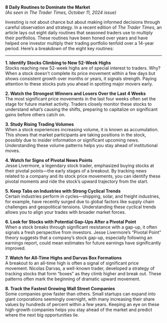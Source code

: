 **8 Daily Routines to Dominate the Market**  
*(As seen in The Trader Times, October 11, 2024 issue)*  

Investing is not about chance but about making informed decisions through careful observation and strategy. In a recent edition of *The Trader Times*, an article lays out eight daily routines that seasoned traders use to multiply their portfolios. These routines have been honed over years and have helped one investor multiply their trading portfolio tenfold over a 14-year period. Here’s a breakdown of the eight key routines:

---

**1. Identify Stocks Climbing to New 52-Week Highs**  
Stocks reaching new 52-week highs are of special interest to traders. Why? When a stock doesn't complete its price movement within a few days but shows consistent growth over months or years, it signals strength. Paying attention to these stocks puts you ahead in spotting major movers early.

**2. Watch the Strongest Winners and Losers Over the Last 4 Weeks**  
The most significant price movements in the last four weeks often set the stage for future market activity. Traders closely monitor these stocks to understand what’s causing the shifts, preparing to capitalize on significant gains before others catch on.

**3. Study Rising Trading Volumes**  
When a stock experiences increasing volume, it is known as accumulation. This shows that market participants are taking positions in the stock, possibly due to insider information or significant upcoming news. Understanding these volume patterns helps you stay ahead of institutional moves.

**4. Watch for Signs of Pivotal News Points**  
Jesse Livermore, a legendary stock trader, emphasized buying stocks at their pivotal points—the early stages of a breakout. By tracking news related to a company and its stock price movements, you can identify these pivotal moments and ride the stock’s upward trajectory from the start.

**5. Keep Tabs on Industries with Strong Cyclical Trends**  
Certain industries perform in cycles—shipping, solar, and freight industries, for example, have recently surged due to global factors like supply chain challenges and geopolitical tensions. Understanding these cyclical trends allows you to align your trades with broader market forces.

**6. Look for Stocks with Potential Gap-Ups After a Pivotal Point**  
When a stock breaks through significant resistance with a gap-up, it often signals a fresh perspective from investors. Jesse Livermore’s “Pivotal Point” theory suggests that a company’s stock gap-up, especially following an earnings report, could mean estimates for future earnings have significantly improved.

**7. Watch for All-Time Highs and Darvas Box Formations**  
A breakout to an all-time high is often a signal of significant price movement. Nicolas Darvas, a well-known trader, developed a strategy of tracking stocks that form “boxes” as they climb higher and break out. These patterns often mark the beginning of dramatic upward movement.

**8. Track the Fastest Growing Wall Street Companies**  
Some companies grow faster than others. Small startups can expand into giant corporations seemingly overnight, with many increasing their share values by hundreds of percent within a few years. Keeping an eye on these high-growth companies helps you stay ahead of the market and predict where the next big opportunities lie.
